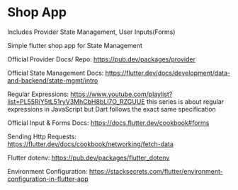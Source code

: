 # Shop App 

Includes Provider State Management, User Inputs(Forms)

Simple flutter shop app for State Management

Official Provider Docs/ Repo: https://pub.dev/packages/provider

Official State Management Docs: https://flutter.dev/docs/development/data-and-backend/state-mgmt/intro

Regular Expressions: https://www.youtube.com/playlist?list=PL55RiY5tL51ryV3MhCbH8bLl7O_RZGUUE
this series is about regular expressions in JavaScript but Dart follows the exact same specification

Official Input & Forms Docs: https://docs.flutter.dev/cookbook#forms

Sending Http Requests: https://flutter.dev/docs/cookbook/networking/fetch-data

Flutter dotenv: https://pub.dev/packages/flutter_dotenv

Environment Configuration: https://stacksecrets.com/flutter/environment-configuration-in-flutter-app
